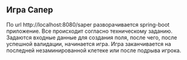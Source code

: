 ## Игра Сапер

По url http://localhost:8080/saper разворачивается spring-boot приложение.
Все происходит согласно техническому заданию. 
Задаются входные данные для создания поля, после чего, после успешной валидации,
начинается игра.
Игра заканчивается на последней незаминированной клетеке или после подрыва игрока.
